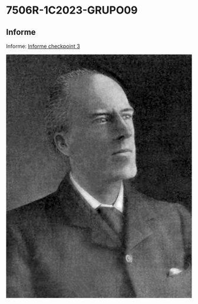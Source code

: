 # 7506R-1C2023-GRUPO09
## Informe

Informe:
[Informe checkpoint 3](informe/7506R_TP1_GRUPO09_CHP3_REPORTE.pdf)


![Karl Pearson](informe/images/Karl_Pearson.jpg) 










